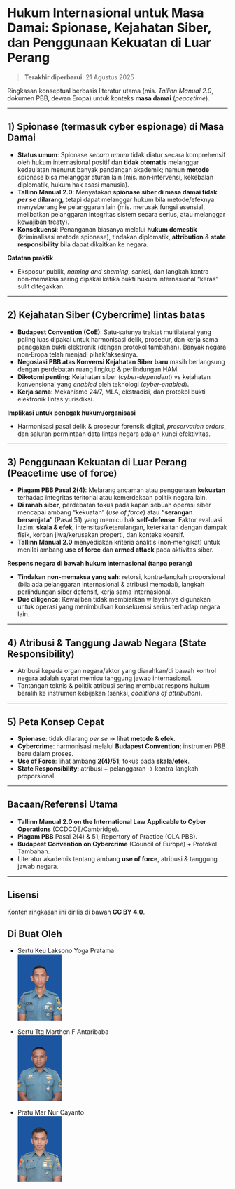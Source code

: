 # Hukum Internasional untuk Masa Damai: Spionase, Kejahatan Siber, dan Penggunaan Kekuatan di Luar Perang

> **Terakhir diperbarui:** 21 Agustus 2025

Ringkasan konseptual berbasis literatur utama (mis. *Tallinn Manual 2.0*, dokumen PBB, dewan Eropa) untuk konteks **masa damai** (*peacetime*).

---

## 1) Spionase (termasuk **cyber espionage**) di Masa Damai
- **Status umum**: Spionase *secara umum* tidak diatur secara komprehensif oleh hukum internasional positif dan **tidak otomatis** melanggar kedaulatan menurut banyak pandangan akademik; namun **metode** spionase bisa melanggar aturan lain (mis. non‑intervensi, kekebalan diplomatik, hukum hak asasi manusia).  
- **Tallinn Manual 2.0**: Menyatakan **spionase siber di masa damai tidak *per se* dilarang**, tetapi dapat melanggar hukum bila metode/efeknya menyeberang ke pelanggaran lain (mis. merusak fungsi esensial, melibatkan pelanggaran integritas sistem secara serius, atau melanggar kewajiban treaty).  
- **Konsekuensi**: Penanganan biasanya melalui **hukum domestik** (kriminalisasi metode spionase), tindakan diplomatik, **attribution** & **state responsibility** bila dapat dikaitkan ke negara.

**Catatan praktik**
- Eksposur publik, *naming and shaming*, sanksi, dan langkah kontra non‑memaksa sering dipakai ketika bukti hukum internasional “keras” sulit ditegakkan.

---

## 2) Kejahatan Siber (Cybercrime) lintas batas
- **Budapest Convention (CoE)**: Satu‑satunya traktat multilateral yang paling luas dipakai untuk harmonisasi delik, prosedur, dan kerja sama penegakan bukti elektronik (dengan protokol tambahan). Banyak negara non‑Eropa telah menjadi pihak/aksesinya.  
- **Negosiasi PBB atas Konvensi Kejahatan Siber baru** masih berlangsung dengan perdebatan ruang lingkup & perlindungan HAM.  
- **Dikotomi penting**: Kejahatan siber (*cyber‑dependent*) vs kejahatan konvensional yang *enabled* oleh teknologi (*cyber‑enabled*).  
- **Kerja sama**: Mekanisme 24/7, MLA, ekstradisi, dan protokol bukti elektronik lintas yurisdiksi.

**Implikasi untuk penegak hukum/organisasi**
- Harmonisasi pasal delik & prosedur forensik digital, *preservation orders*, dan saluran permintaan data lintas negara adalah kunci efektivitas.

---

## 3) Penggunaan Kekuatan di Luar Perang (Peacetime **use of force**)
- **Piagam PBB Pasal 2(4)**: Melarang ancaman atau penggunaan **kekuatan** terhadap integritas teritorial atau kemerdekaan politik negara lain.  
- **Di ranah siber**, perdebatan fokus pada kapan sebuah operasi siber mencapai ambang “kekuatan” (*use of force*) atau **“serangan bersenjata”** (Pasal 51) yang memicu hak **self‑defense**. Faktor evaluasi lazim: **skala & efek**, intensitas/keterulangan, keterkaitan dengan dampak fisik, korban jiwa/kerusakan properti, dan konteks koersif.  
- **Tallinn Manual 2.0** menyediakan kriteria analitis (non‑mengikat) untuk menilai ambang **use of force** dan **armed attack** pada aktivitas siber.

**Respons negara di bawah hukum internasional (tanpa perang)**
- **Tindakan non‑memaksa yang sah**: retorsi, kontra‑langkah proporsional (bila ada pelanggaran internasional & atribusi memadai), langkah perlindungan siber defensif, kerja sama internasional.  
- **Due diligence**: Kewajiban tidak membiarkan wilayahnya digunakan untuk operasi yang menimbulkan konsekuensi serius terhadap negara lain.

---

## 4) Atribusi & Tanggung Jawab Negara (State Responsibility)
- Atribusi kepada organ negara/aktor yang diarahkan/di bawah kontrol negara adalah syarat memicu tanggung jawab internasional.  
- Tantangan teknis & politik atribusi sering membuat respons hukum beralih ke instrumen kebijakan (sanksi, *coalitions of attribution*).

---

## 5) Peta Konsep Cepat
- **Spionase**: tidak dilarang *per se* → lihat **metode & efek**.  
- **Cybercrime**: harmonisasi melalui **Budapest Convention**; instrumen PBB baru dalam proses.  
- **Use of Force**: lihat ambang **2(4)/51**; fokus pada **skala/efek**.  
- **State Responsibility**: atribusi + pelanggaran → kontra‑langkah proporsional.

---

## Bacaan/Referensi Utama
- **Tallinn Manual 2.0 on the International Law Applicable to Cyber Operations** (CCDCOE/Cambridge).  
- **Piagam PBB** Pasal 2(4) & 51; Repertory of Practice (OLA PBB).  
- **Budapest Convention on Cybercrime** (Council of Europe) + Protokol Tambahan.  
- Literatur akademik tentang ambang **use of force**, atribusi & tanggung jawab negara.

---

## Lisensi
Konten ringkasan ini dirilis di bawah **CC BY 4.0**.

## Di Buat Oleh
- Sertu Keu Laksono Yoga Pratama  
  <img src="images/122662.jpg" alt="Laksono" width="100"/>  

- Sertu Ttg Marthen F Antaribaba  
  <img src="images/122693.jpg" alt="Marthen" width="100"/>  

- Pratu Mar Nur Cayanto  
  <img src="images/125265.jpg" alt="Nur" width="100"/>


